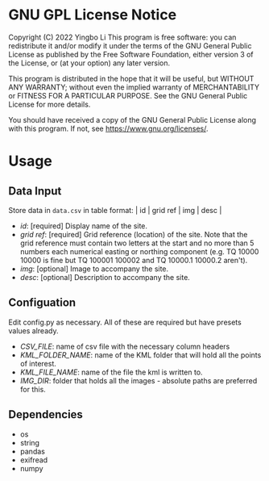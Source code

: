 # GNU GPL License Notice
Copyright (C) 2022  Yingbo Li
This program is free software: you can redistribute it and/or modify
it under the terms of the GNU General Public License as published by
the Free Software Foundation, either version 3 of the License, or
(at your option) any later version.

This program is distributed in the hope that it will be useful,
but WITHOUT ANY WARRANTY; without even the implied warranty of
MERCHANTABILITY or FITNESS FOR A PARTICULAR PURPOSE.  See the
GNU General Public License for more details.

You should have received a copy of the GNU General Public License
along with this program.  If not, see <https://www.gnu.org/licenses/>.
# Usage
## Data Input
Store data in `data.csv` in table format:
| id | grid ref | img | desc |

- *id*: \[required\] Display name of the site.
- *grid ref*: \[required\] Grid reference (location) of the site. Note that the grid reference must contain two letters at the start and no more than 5 numbers each numerical easting or northing component (e.g. TQ 10000 10000 is fine but TQ 100001 100002 and TQ 10000.1 10000.2 aren't).
- *img*: \[optional\] Image to accompany the site.
- *desc*: \[optional\] Description to accompany the site.

## Configuation
Edit config.py as necessary. All of these are required but have presets values already.
 
- *CSV_FILE*: name of csv file with the necessary column headers
- *KML_FOLDER_NAME*: name of the KML folder that will hold all the points of interest.
- *KML_FILE_NAME*: name of the file the kml is written to.
- *IMG_DIR*: folder that holds all the images - absolute paths are preferred for this.

## Dependencies
- os
- string
- pandas
- exifread
- numpy
